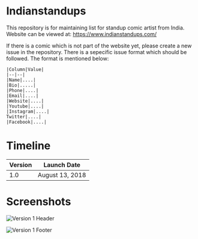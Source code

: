 # Indianstandups
This repository is for maintaining list for standup comic artist from India.
Website can be viewed at: https://www.indianstandups.com/

If there is a comic which is not part of the website yet, please create a new issue in the repository.
There is a sepecific issue format which should be followed. The format is mentioned below:

```
|Column|Value|
|--|--|
|Name|....|
|Bio|.....|
|Phone|....|
|Email|....|
|Website|....|
|Youtube|....|
|Instagram|....|
Twitter|....|
|Facebook|....|
```


# Timeline
|Version|Launch Date|
|---|---|
|1.0|August 13, 2018|



# Screenshots


![Version 1 Header](https://user-images.githubusercontent.com/2936128/44310004-39388b00-a39d-11e8-9adc-c328da0ff7ad.png)

![Version 1 Footer](https://user-images.githubusercontent.com/2936128/44309947-75b7b700-a39c-11e8-973a-15e2e93e0514.png)
